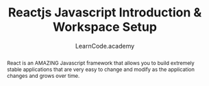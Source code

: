 ---
sections: [reactjs]
link: https://www.youtube.com/watch?v=MhkGQAoc7bc&list=PLoYCgNOIyGABj2GQSlDRjgvXtqfDxKm5b
title: "Reactjs Javascript Introduction & Workspace Setup"
author: "LearnCode.academy"
publishedAt: 2016-02-02T00:00:00.000Z
type: [video, tutorial]
topics: [get_started]
suggestedBy: [andreamangano]
createdAt: 2018-03-12T22:08:31.284Z
reference: aHR0cHM6Ly93d3cueW91dHViZS5jb20vd2F0Y2g_dj1NaGtHUUFvYzdiYyZsaXN0PVBMb1lDZ05PSXlHQUJqMkdRU2xEUmpndlh0cWZEeEttNWI
slug: reactjs-javascript-introduction-and-workspace-setup-by-learncodeacademy
abstract: "React is an AMAZING Javascript framework that allows you to build extremely stable applications that are very easy to change and modify as the application changes and grows over time."
---
